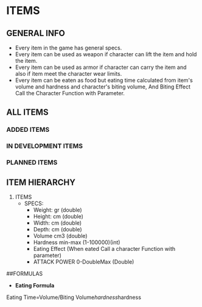 # ITEMS
## GENERAL INFO
- Every item in the game has general specs.
- Every item can be used as weapon if character can lift the item and hold the item.
- Every item can be used as armor if character can carry the item and also if item meet the character wear limits.
- Every item can be eaten as food but eating time calculated from item's volume and hardness and character's biting volume, And Biting Effect Call the Character Function with Parameter.


## ALL ITEMS
### ADDED ITEMS
### IN DEVELOPMENT ITEMS
### PLANNED ITEMS

## ITEM HIERARCHY

1. ITEMS
	- SPECS:
		- Weight: gr 		(double)
		- Height: cm 		(double)
		- Width: cm	 		(double)
		- Depth: cm	 		(double)	
		- Volume cm3 		(double)
		- Hardness min-max (1-100000)(int)
		- Eating Effect (When eated Call a character Function with parameter)
 		- ATTACK POWER 0-DoubleMax (Double)
		

##FORMULAS

- **Eating Formula**

Eating Time=Volume/Biting Volume*hardness*hardness
	
